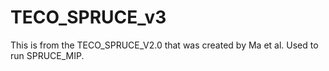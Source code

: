 # TECO_SPRUCE_v3
This is from the TECO_SPRUCE_V2.0 that was created by Ma et al.
Used to run SPRUCE_MIP.
